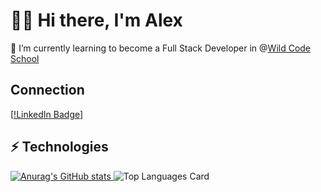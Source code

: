 # 👋🧎 Hi there, I'm Alex  

🌱 I’m currently learning to become a Full Stack Developer in @[Wild Code School](https://www.wildcodeschool.com/)

## Connection
[[!LinkedIn Badge](https://www.linkedin.com/in/alexejholad/)]
## ⚡ Technologies 

[![Anurag's GitHub stats](https://github-readme-stats.vercel.app/api?username=AlexHolad&show_icons=true&theme=merko)
](https://github.com/anuraghazra/github-readme-stats)
![Top Languages Card](https://github-readme-stats.vercel.app/api/top-langs/?username=shinokada)
